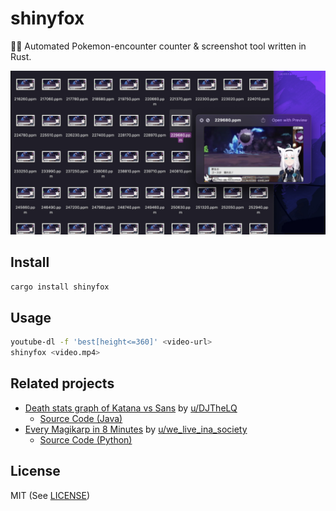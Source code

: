 # shinyfox

🦊✨ Automated Pokemon-encounter counter & screenshot tool written in Rust.

![ss](https://github.com/holodata/shinyfox/blob/master/.github/ss.jpg?raw=true)

## Install

```bash
cargo install shinyfox
```

## Usage

```bash
youtube-dl -f 'best[height<=360]' <video-url>
shinyfox <video.mp4>
```

## Related projects

- [Death stats graph of Katana vs Sans](https://www.reddit.com/r/Hololive/comments/lusmr0/death_stats_graph_of_katana_vs_sans/) by [u/DJTheLQ](https://www.reddit.com/user/DJTheLQ/)
  - [Source Code (Java)](https://gist.github.com/TheLQ/cb4c7fba6329246955f1c174733e90e6)
- [Every Magikarp in 8 Minutes](https://www.reddit.com/r/Hololive/comments/ro2xbr/every_magikarp_in_8_minutes_thank_you_shiny/hpyz7rs/?context=3) by [u/we_live_ina_society](https://www.reddit.com/user/we_live_ina_society/)
  - [Source Code (Python)](https://pastebin.com/2E5h6TbJ)

## License

MIT (See [LICENSE](./LICENSE))
